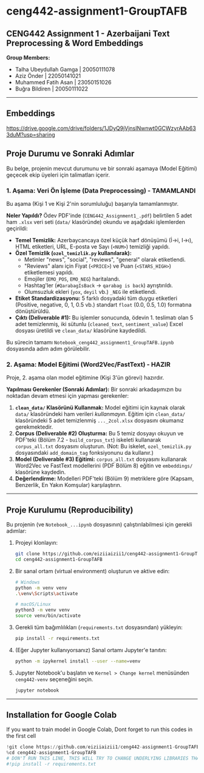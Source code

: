 # ceng442-assignment1-GroupTAFB
## CENG442 Assignment 1 - Azerbaijani Text Preprocessing & Word Embeddings

**Group Members:**
* Talha Ubeydullah Gamga | 20050111078
* Aziz Önder | 22050141021
* Muhammed Fatih Asan | 23050151026
* Buğra Bildiren | 20050111022

---
## Embeddings
https://drive.google.com/drive/folders/1JDyQ9jVjnsINwnwt0GCWzyrAAb633duM?usp=sharing

## Proje Durumu ve Sonraki Adımlar
Bu belge, projenin mevcut durumunu ve bir sonraki aşamaya (Model Eğitimi) geçecek ekip üyeleri için talimatları içerir.

### 1. Aşama: Veri Ön İşleme (Data Preprocessing) - TAMAMLANDI
Bu aşama (Kişi 1 ve Kişi 2'nin sorumluluğu) başarıyla tamamlanmıştır.

**Neler Yapıldı?** Ödev PDF'inde (`CENG442_Assignment1_.pdf`) belirtilen 5 adet ham `.xlsx` veri seti (`data/` klasöründe) okundu ve aşağıdaki işlemlerden geçirildi:

* **Temel Temizlik:** Azerbaycancaya özel küçük harf dönüşümü (İ→i, I→ı), HTML etiketleri, URL, E-posta ve Sayı (`<NUM>`) temizliği yapıldı.
* **Özel Temizlik (`ozel_temizlik.py` kullanılarak):**
    * Metinler "news", "social", "reviews", "general" olarak etiketlendi.
    * "Reviews" alanı için Fiyat (`<PRICE>`) ve Puan (`<STARS_HIGH>`) etiketlemesi yapıldı.
    * Emojiler (`EMO_POS`, `EMO_NEG`) haritalandı.
    * Hashtag'ler (`#QarabagIsBack` → `qarabag is back`) ayrıştırıldı.
    * Olumsuzluk ekleri (`yox`, `deyil` vb.) `_NEG` ile etiketlendi.
* **Etiket Standardizasyonu:** 5 farklı dosyadaki tüm duygu etiketleri (Positive, negative, 0, 1, 0.5 vb.) standart `float` (0.0, 0.5, 1.0) formatına dönüştürüldü.
* **Çıktı (Deliverable #1):** Bu işlemler sonucunda, ödevin 1. teslimatı olan 5 adet temizlenmiş, iki sütunlu (`cleaned_text`, `sentiment_value`) Excel dosyası üretildi ve `clean_data/` klasörüne kaydedildi.

Bu sürecin tamamı `Notebook_ceng442_assignment1_GroupTAFB.ipynb` dosyasında adım adım görülebilir.

### 2. Aşama: Model Eğitimi (Word2Vec/FastText) - HAZIR
Proje, 2. aşama olan model eğitimine (Kişi 3'ün görevi) hazırdır.

**Yapılması Gerekenler (Sonraki Adımlar):** Bir sonraki arkadaşımızın bu noktadan devam etmesi için yapması gerekenler:

1.  **`clean_data/` Klasörünü Kullanmak:** Model eğitimi için kaynak olarak `data/` klasöründeki ham verileri *kullanmayın*. Eğitim için `clean_data/` klasöründeki 5 adet temizlenmiş `..._2col.xlsx` dosyasını okumanız gerekmektedir.
2.  **Corpus (Deliverable #2) Oluşturma:** Bu 5 temiz dosyayı okuyun ve PDF'teki (Bölüm 7.2 - `build_corpus_txt`) iskeleti kullanarak `corpus_all.txt` dosyasını oluşturun. (Not: Bu iskelet, `ozel_temizlik.py` dosyasındaki `add_domain_tag` fonksiyonunu da kullanır.)
3.  **Model (Deliverable #3) Eğitimi:** `corpus_all.txt` dosyasını kullanarak Word2Vec ve FastText modellerini (PDF Bölüm 8) eğitin ve `embeddings/` klasörüne kaydedin.
4.  **Değerlendirme:** Modelleri PDF'teki (Bölüm 9) metriklere göre (Kapsam, Benzerlik, En Yakın Komşular) karşılaştırın.

---

## Proje Kurulumu (Reproducibility)
Bu projenin (ve `Notebook_...ipynb` dosyasının) çalıştırılabilmesi için gerekli adımlar:

1.  Projeyi klonlayın:
    ```bash
    git clone https://github.com/eiziiaizii1/ceng442-assignment1-GroupTAFB.git
    cd ceng442-assignment1-GroupTAFB
    ```
2.  Bir sanal ortam (virtual environment) oluşturun ve aktive edin:
    ```bash
    # Windows
    python -m venv venv
    .\venv\Scripts\activate
    
    # macOS/Linux
    python3 -m venv venv
    source venv/bin/activate
    ```
3.  Gerekli tüm bağımlılıkları (`requirements.txt` dosyasından) yükleyin:
    ```bash
    pip install -r requirements.txt
    ```
4.  (Eğer Jupyter kullanıyorsanız) Sanal ortamı Jupyter'e tanıtın:
    ```bash
    python -m ipykernel install --user --name=venv
    ```
5.  Jupyter Notebook'u başlatın ve `Kernel > Change kernel` menüsünden `ceng442-venv` seçeneğini seçin.
    ```bash
    jupyter notebook
    ```

---

## Installation for Google Colab 
If you want to train model in Google Colab, Dont forget to run this codes in the first cell
```python
!git clone https://github.com/eiziiaizii1/ceng442-assignment1-GroupTAFB.git
%cd ceng442-assignment1-GroupTAFB
# DON'T RUN THIS LINE, THIS WILL TRY TO CHANGE UNDERLYING LIBRARIES THAT RUNS THE COLAB ITSELF
#!pip install -r requirements.txt

